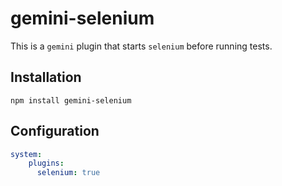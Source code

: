 # gemini-selenium

This is a `gemini` plugin that starts `selenium` before running tests.

## Installation
`npm install gemini-selenium`

## Configuration

```yml
system:
    plugins:
      selenium: true
```
